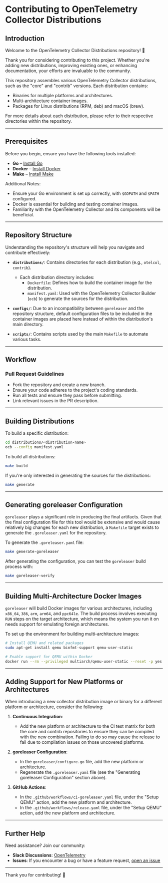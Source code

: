 # Contributing to OpenTelemetry Collector Distributions

## Introduction

Welcome to the OpenTelemetry Collector Distributions repository! 🎉

Thank you for considering contributing to this project. Whether you're adding new distributions, improving existing ones, or enhancing documentation, your efforts are invaluable to the community.

This repository assembles various OpenTelemetry Collector distributions, such as the "core" and "contrib" versions. Each distribution contains:

- Binaries for multiple platforms and architectures.
- Multi-architecture container images.
- Packages for Linux distributions (RPM, deb) and macOS (brew).

For more details about each distribution, please refer to their respective directories within the repository.

---

## Prerequisites

Before you begin, ensure you have the following tools installed:

- **Go** – [Install Go](https://golang.org/doc/install)
- **Docker** – [Install Docker](https://docs.docker.com/get-docker/)
- **Make** – [Install Make](https://www.gnu.org/software/make/)

Additional Notes:

- Ensure your Go environment is set up correctly, with `$GOPATH` and `$PATH` configured.
- Docker is essential for building and testing container images.
- Familiarity with the OpenTelemetry Collector and its components will be beneficial.

---

## Repository Structure

Understanding the repository's structure will help you navigate and contribute effectively:

- **`distributions/`**: Contains directories for each distribution (e.g., `otelcol`, `contrib`).
  - Each distribution directory includes:
    - `Dockerfile`: Defines how to build the container image for the distribution.
    - `manifest.yaml`: Used with the OpenTelemetry Collector Builder (`ocb`) to generate the sources for the distribution.

- **`configs/`**: Due to an incompatibility between `goreleaser` and the repository structure, default configuration files to be included in the container images are placed here instead of within the distribution's main directory.

- **`scripts/`**: Contains scripts used by the main `Makefile` to automate various tasks.

---

## Workflow

### Pull Request Guidelines

- Fork the repository and create a new branch.
- Ensure your code adheres to the project's coding standards.
- Run all tests and ensure they pass before submitting.
- Link relevant issues in the PR description.

---

## Building Distributions

To build a specific distribution:

```bash
cd distributions/<distribution-name>
ocb --config manifest.yaml
```

To build all distributions:

```bash
make build
```

If you're only interested in generating the sources for the distributions:

```bash
make generate
```

---

## Generating goreleaser Configuration

`goreleaser` plays a significant role in producing the final artifacts. Given that the final configuration file for this tool would be extensive and would cause relatively big changes for each new distribution, a `Makefile` target exists to generate the `.goreleaser.yaml` for the repository.

To generate the `.goreleaser.yaml` file:

```bash
make generate-goreleaser
```

After generating the configuration, you can test the `goreleaser` build process with:

```bash
make goreleaser-verify
```

---

## Building Multi-Architecture Docker Images

`goreleaser` will build Docker images for various architectures, including `x86_64`, `386`, `arm`, `arm64`, and `ppc64le`. The build process involves executing `RUN` steps on the target architecture, which means the system you run it on needs support for emulating foreign architectures.

To set up the environment for building multi-architecture images:

```bash
# Install QEMU and related packages
sudo apt-get install qemu binfmt-support qemu-user-static

# Enable support for QEMU within Docker
docker run --rm --privileged multiarch/qemu-user-static --reset -p yes
```

---

## Adding Support for New Platforms or Architectures

When introducing a new collector distribution image or binary for a different platform or architecture, consider the following:

1. **Continuous Integration**:
   - Add the new platform or architecture to the CI test matrix for both the core and contrib repositories to ensure they can be compiled with the new combination. Failing to do so may cause the release to fail due to compilation issues on those uncovered platforms.

2. **goreleaser Configuration**:
   - In the `goreleaser/configure.go` file, add the new platform or architecture.
   - Regenerate the `.goreleaser.yaml` file (see the "Generating goreleaser Configuration" section above).

3. **GitHub Actions**:
   - In the `.github/workflows/ci-goreleaser.yaml` file, under the "Setup QEMU" action, add the new platform and architecture.
   - In the `.github/workflows/release.yaml` file, under the "Setup QEMU" action, add the new platform and architecture.

---

## Further Help

Need assistance? Join our community:

- **Slack Discussions**: [OpenTelemetry](https://cloud-native.slack.com/archives/CJFCJHG4Q)
- **Issues**: If you encounter a bug or have a feature request, [open an issue](https://github.com/open-telemetry/opentelemetry-collector-releases/issues)

---

Thank you for contributing! 🚀
